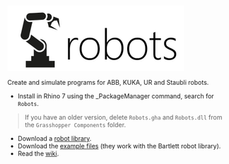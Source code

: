 
![Home](https://github.com/visose/Robots/raw/master/docs/Images/title.png)

Create and simulate programs for ABB, KUKA, UR and Staubli robots.

* Install in Rhino 7 using the _PackageManager command, search for `Robots`.
> If you have an older version, delete `Robots.gha` and `Robots.dll` from the `Grasshopper Components` folder.
* Download a [robot library](https://github.com/visose/robots/tree/master/libraries).
* Download the [example files](https://github.com/visose/robots/tree/master/samples) (they work with the Bartlett robot library).
* Read the [wiki](https://github.com/visose/robots/wiki).
